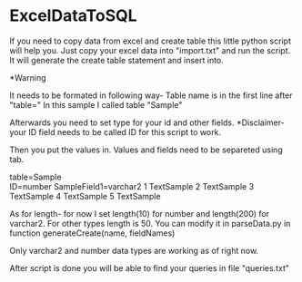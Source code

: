 # ExcelDataToSQL

If you need to copy data from excel and create table this little python script will help you.
Just copy your excel data into "import.txt" and run the script.
It will generate the create table statement and insert into.


*Warning 

It needs to be formated in following way-
Table name is in the first line after "table="
In this sample I called table "Sample"

Afterwards you need to set type for your id and other fields.
*Disclaimer- your ID field needs to be called ID for this script to work.

Then you put the values in. Values and fields need to be separeted using tab.

table=Sample	
ID=number	SampleField1=varchar2
1	TextSample
2	TextSample
3	TextSample
4	TextSample
5	TextSample

As for length- for now I set length(10) for number and length(200) for varchar2. For other types length is 50.
You can modify it in parseData.py in function generateCreate(name, fieldNames)

Only varchar2 and number data types are working as of right now. 

After script is done you will be able to find your queries in file "queries.txt"
